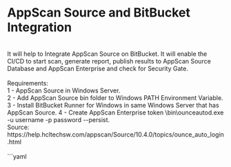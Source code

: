 # AppScan Source and BitBucket Integration
</br>
It will help to Integrate AppScan Source on BitBucket. It will enable the CI/CD to start scan, generate report, publish results to AppScan Source Database and AppScan Enterprise and check for Security Gate.<br>
<br>
Requirements:<br>
1 - AppScan Source in Windows Server.<br>
2 - Add AppScan Source bin folder to Windows PATH Environment Variable.<br>
3 - Install BitBucket Runner for Windows in same Windows Server that has AppScan Source.
4 - Create AppScan Enterprise token <install_dir>\bin\ounceautod.exe -u username -p password --persist.<br>
  Source: https://help.hcltechsw.com/appscan/Source/10.4.0/topics/ounce_auto_login.html <br>
  <br>
```yaml
